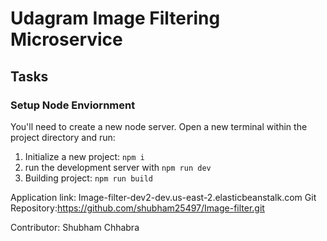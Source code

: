 # Udagram Image Filtering Microservice

## Tasks

### Setup Node Enviornment

You'll need to create a new node server. Open a new terminal within the project directory and run:

1. Initialize a new project: `npm i`
2. run the development server with `npm run dev`
3. Building project: `npm run build`


Application link: Image-filter-dev2-dev.us-east-2.elasticbeanstalk.com
Git Repository:https://github.com/shubham25497/Image-filter.git


Contributor:
Shubham Chhabra
